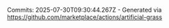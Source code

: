 Commits: 2025-07-30T09:30:44.267Z - Generated via https://github.com/marketplace/actions/artificial-grass
<br>
